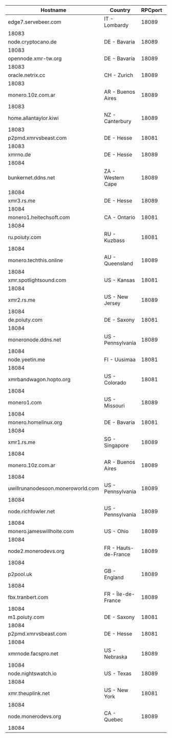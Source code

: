Hostname | Country | RPCport | P2Pport
--- | --- | --- | ---
edge7.servebeer.com | IT - Lombardy | 18089
 | 18083
node.cryptocano.de | DE - Bavaria | 18089
 | 18083
opennode.xmr-tw.org | DE - Bavaria | 18089
 | 18083
oracle.netrix.cc | CH - Zurich | 18089
 | 18083
monero.10z.com.ar | AR - Buenos Aires | 18089
 | 18083
home.allantaylor.kiwi | NZ - Canterbury | 18089
 | 18083
p2pmd.xmrvsbeast.com | DE - Hesse | 18081
 | 18083
xmrno.de | DE - Hesse | 18089
 | 18084
bunkernet.ddns.net | ZA - Western Cape | 18089
 | 18084
xmr3.rs.me | DE - Hesse | 18089
 | 18084
monero1.heitechsoft.com | CA - Ontario | 18081
 | 18084
ru.poiuty.com | RU - Kuzbass | 18081
 | 18084
monero.techthis.online | AU - Queensland | 18089
 | 18084
xmr.spotlightsound.com | US - Kansas | 18081
 | 18084
xmr2.rs.me | US - New Jersey | 18089
 | 18084
de.poiuty.com | DE - Saxony | 18081
 | 18084
moneronode.ddns.net | US - Pennsylvania | 18089
 | 18084
node.yeetin.me | FI - Uusimaa | 18081
 | 18084
xmrbandwagon.hopto.org | US - Colorado | 18081
 | 18084
monero1.com | US - Missouri | 18089
 | 18084
monero.homelinux.org | DE - Bavaria | 18081
 | 18084
xmr1.rs.me | SG - Singapore | 18089
 | 18084
monero.10z.com.ar | AR - Buenos Aires | 18089
 | 18084
uwillrunanodesoon.moneroworld.com | US - Pennsylvania | 18089
 | 18084
node.richfowler.net | US - Pennsylvania | 18089
 | 18084
monero.jameswillhoite.com | US - Ohio | 18089
 | 18084
node2.monerodevs.org | FR - Hauts-de-France | 18089
 | 18084
p2pool.uk | GB - England | 18089
 | 18084
fbx.tranbert.com | FR - Île-de-France | 18089
 | 18084
m1.poiuty.com | DE - Saxony | 18081
 | 18084
p2pmd.xmrvsbeast.com | DE - Hesse | 18081
 | 18084
xmrnode.facspro.net | US - Nebraska | 18089
 | 18084
node.nightswatch.io | US - Texas | 18089
 | 18084
xmr.theuplink.net | US - New York | 18081
 | 18084
node.monerodevs.org | CA - Quebec | 18089
 | 18084
